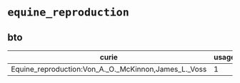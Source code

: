 # `equine_reproduction`

## bto

| curie                                                |   usages | nodes                                                     |
|------------------------------------------------------|----------|-----------------------------------------------------------|
| Equine_reproduction:Von_A._O._McKinnon,James_L._Voss |        1 | [BTO:0005100](http://purl.obolibrary.org/obo/BTO_0005100) |

